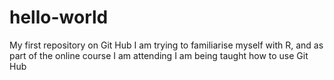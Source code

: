 # hello-world
My first repository on Git Hub
I am trying to familiarise myself with R, and as part of the online course I am attending I am being taught how to use Git Hub
